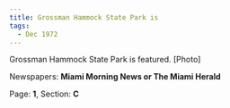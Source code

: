 ```yaml
---  
title: Grossman Hammock State Park is  
tags:  
  - Dec 1972  
---  
```

  
Grossman Hammock State Park is featured. [Photo]  
  
Newspapers: **Miami Morning News or The Miami Herald**  
  
Page: **1**, Section: **C** 
